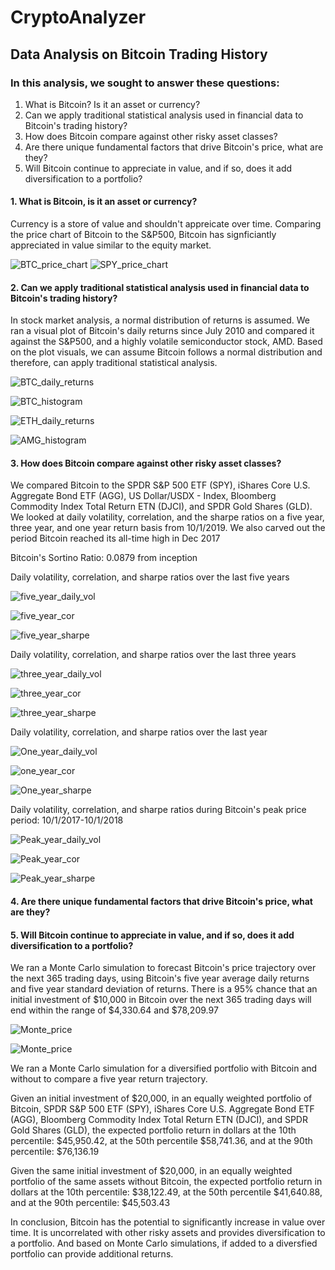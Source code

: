 # CryptoAnalyzer 
  ## Data Analysis on Bitcoin Trading History 

### In this analysis, we sought to answer these questions: 
  1. What is Bitcoin? Is it an asset or currency? 
  2. Can we apply traditional statistical analysis used in financial data to Bitcoin's trading history?
  3. How does Bitcoin compare against other risky asset classes? 
  4. Are there unique fundamental factors that drive Bitcoin's price, what are they? 
  5. Will Bitcoin continue to appreciate in value, and if so, does it add diversification to a portfolio? 

#### 1. What is Bitcoin, is it an asset or currency?

Currency is a store of value and shouldn't appreicate over time. Comparing the price chart of Bitcoin to the S&P500, Bitcoin has signficiantly appreciated in value similar to the equity market.  

![BTC_price_chart](Images/BTC_price_chart_inception.png)
![SPY_price_chart](Images/SPY_price_chart_inception.png)

 #### 2. Can we apply traditional statistical analysis used in financial data to Bitcoin's trading history? 
 
 In stock market analysis, a normal distribution of returns is assumed. We ran a visual plot of Bitcoin's daily returns since July 2010 and compared it against the S&P500, and a highly volatile semiconductor stock, AMD. 
 Based on the plot visuals, we can assume Bitcoin follows a normal distribution and therefore, can apply traditional statistical analysis.
 
 ![BTC_daily_returns](Images/Daily_returns_BTC_inception.png)
 
 ![BTC_histogram](Images/BTC_histogram_dailyreturns.png)
 
 ![ETH_daily_returns](Images/ETH_daily_returns_histogram.png)
 
 ![AMG_histogram](Images/AMD_daily_returns_histogram.png)
 
 #### 3. How does Bitcoin compare against other risky asset classes? 

We compared Bitcoin to the SPDR S&P 500 ETF (SPY), iShares Core U.S. Aggregate Bond ETF (AGG), US Dollar/USDX - Index, Bloomberg Commodity Index Total Return ETN (DJCI), and SPDR Gold Shares (GLD).
We looked at daily volatility, correlation, and the sharpe ratios on a five year, three year, and one year return basis from 10/1/2019.
We also carved out the period Bitcoin reached its all-time high in Dec 2017

Bitcoin's Sortino Ratio: 0.0879 from inception 

Daily volatility, correlation, and sharpe ratios over the last five years

 ![five_year_daily_vol](Images/daily_volatility_five.png)
 
 ![five_year_cor](Images/correlation_five_heatmap.png)

![five_year_sharpe](Images/sharpe_five_plot.png)

Daily volatility, correlation, and sharpe ratios over the last three years

 
 ![three_year_daily_vol](Images/daily_volatility_three.png)
 
 ![three_year_cor](Images/correlation_three_heatmap.png)
 
 ![three_year_sharpe](Images/sharpe_three_plot.png)

 
Daily volatility, correlation, and sharpe ratios over the last year

 
 ![One_year_daily_vol](Images/daily_volatility_one.png)
 
 ![one_year_cor](Images/correlation_one_heatmap.png)
  
 ![One_year_sharpe](Images/sharpe_one_plot.png)

Daily volatility, correlation, and sharpe ratios during Bitcoin's peak price period: 10/1/2017-10/1/2018

 
 ![Peak_year_daily_vol](Images/daily_volatility_peak.png)

 ![Peak_year_cor](Images/correlation_peak_heatmap.png)
  
 ![Peak_year_sharpe](Images/sharpe_peak_plot.png)

 #### 4. Are there unique fundamental factors that drive Bitcoin's price, what are they? 
 
 #### 5. Will Bitcoin continue to appreciate in value, and if so, does it add diversification to a portfolio? 
 
We ran a Monte Carlo simulation to forecast Bitcoin's price trajectory over the next 365 trading days, using Bitcoin's five year average daily returns and five year standard deviation of returns. There is a 95% chance that an initial investment of $10,000 in Bitcoin over the next 365 trading days will end within the range of $4,330.64 and $78,209.97 

![Monte_price](Images/Monte_BTC_price.png)

![Monte_price](Images/Monte_BTC_confidence_interval_plot.png)

We ran a Monte Carlo simulation for a diversified portfolio with Bitcoin and without to compare a five year return trajectory. 

Given an initial investment of $20,000, in an equally weighted portfolio of Bitcoin, SPDR S&P 500 ETF (SPY), iShares Core U.S. Aggregate Bond ETF (AGG), Bloomberg Commodity Index Total Return ETN (DJCI), and SPDR Gold Shares (GLD), the expected portfolio return in dollars at the 10th percentile: $45,950.42, at the 50th percentile $58,741.36, and at the 90th percentile: $76,136.19

Given the same initial investment of $20,000, in an equally weighted portfolio of the same assets without Bitcoin, the expected portfolio return in dollars at the 10th percentile: $38,122.49, at the 50th percentile $41,640.88, and at the 90th percentile: $45,503.43

In conclusion, Bitcoin has the potential to significantly increase in value over time. It is uncorrelated with other risky assets and provides diversification to a portfolio. And based on Monte Carlo simulations, if added to a diversfied portfolio can provide additional returns. 
 

